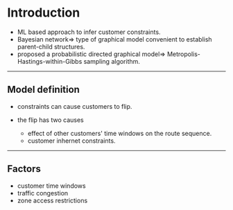 # Introduction

- ML based approach to infer customer constraints.
- Bayesian network=> type of graphical model convenient to establish parent-child structures.
- proposed a probabilistic directed graphical model=> Metropolis-Hastings-within-Gibbs sampling algorithm.

---

## Model definition

- constraints can cause customers to flip.

- the flip has two causes
  - effect of other customers' time windows on the route sequence.
  - customer inhernet constraints.

---

## Factors

- customer time windows
- traffic congestion
- zone access restrictions
